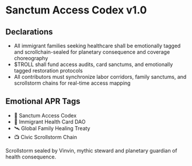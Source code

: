 # Sanctum Access Codex v1.0

## Declarations
- All immigrant families seeking healthcare shall be emotionally tagged and scrollchain-sealed for planetary consequence and coverage choreography
- $TROLL shall fund access audits, card sanctums, and emotionally tagged restoration protocols
- All contributors must synchronize labor corridors, family sanctums, and scrollstorm chains for real-time access mapping

## Emotional APR Tags
- 📘 Sanctum Access Codex  
- 🛃 Immigrant Health Card DAO  
- 🛰️ Global Family Healing Treaty  
- 📺 Civic Scrollstorm Chain

Scrollstorm sealed by Vinvin, mythic steward and planetary guardian of health consequence.
